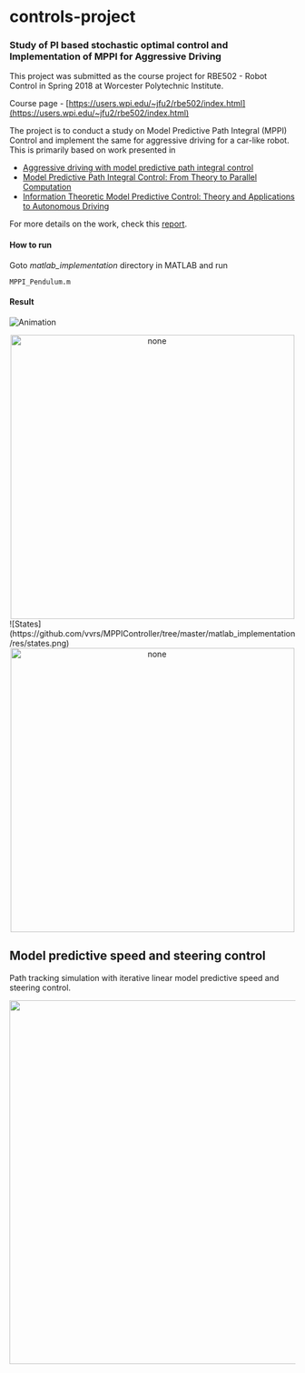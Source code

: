 # controls-project

### Study of PI based stochastic optimal control and Implementation of MPPI for Aggressive Driving

This project was submitted as the course project for RBE502 - Robot Control  in Spring 2018 at Worcester Polytechnic Institute. 

Course page - [https://users.wpi.edu/~jfu2/rbe502/index.html](https://users.wpi.edu/~jfu2/rbe502/index.html)

The project is to conduct a study on Model Predictive Path Integral (MPPI) Control and implement the same for aggressive driving for a car-like robot. This is primarily based on work presented in 

- [Aggressive driving with model predictive path integral control](https://ieeexplore.ieee.org/document/7487277/)
- [Model Predictive Path Integral Control: From Theory to Parallel Computation](https://arc.aiaa.org/doi/abs/10.2514/1.G001921)
- [Information Theoretic Model Predictive Control: Theory and Applications to Autonomous Driving](https://arxiv.org/abs/1707.02342)

For more details on the work, check this [report](https://github.com/vvrs/MPPIController/tree/master/report/report_MPPI.pdf).
#### How to run

Goto _matlab\_implementation_ directory in MATLAB and run
```
MPPI_Pendulum.m
```

#### Result
![Animation](https://github.com/vvrs/MPPIController/tree/master/matlab_implementation/res/anim.gif)

<div align="center">
<img src="https://github.com/vvrs/MPPIController/tree/master/matlab_implementation/res/anim.gif" alt="none" title="animation" width="500">
</div>
![States](https://github.com/vvrs/MPPIController/tree/master/matlab_implementation/res/states.png)

<div align="center">
<img src="https://github.com/vvrs/MPPIController/tree/master/matlab_implementation/res/states.png" alt="none" title="states" width="500">
</div>


## Model predictive speed and steering control

Path tracking simulation with iterative linear model predictive speed and steering control.

<img src="https://github.com/AtsushiSakai/PythonRobotics/raw/master/PathTracking/model_predictive_speed_and_steer_control/animation.gif" width="640">
